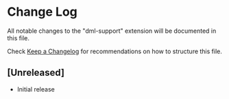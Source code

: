 # Change Log

All notable changes to the "dml-support" extension will be documented in this file.

Check [Keep a Changelog](http://keepachangelog.com/) for recommendations on how to structure this file.

## [Unreleased]

- Initial release